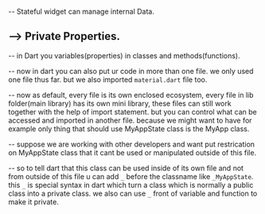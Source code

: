 -- Stateful widget can manage internal Data.

## --> Private Properties.

-- in Dart you variables(properties) in classes and methods(functions).

-- now in dart you can also put ur code in more than one file. we only used one file thus far. but we also imported `material.dart` file too.

-- now as default, every file is its own enclosed ecosystem, every file in lib folder(main library) has its own mini library, these files can still work together with the help of import statement. but you can control what can be accessed and imported in another file. because we might want to have for example only thing that should use MyAppState class is the MyApp class.

-- suppose we are working with other developers and want put restrication on MyAppState class that it cant be used or manipulated outside of this file.

-- so to tell dart that this class can be used inside of its own file and not from outside of this file u can add `_` before the classname like `_MyAppState`. this `_` is special syntax in dart which turn a class which is normally a public class into a private class. we also can use `_` front of variable and function to make it private.
